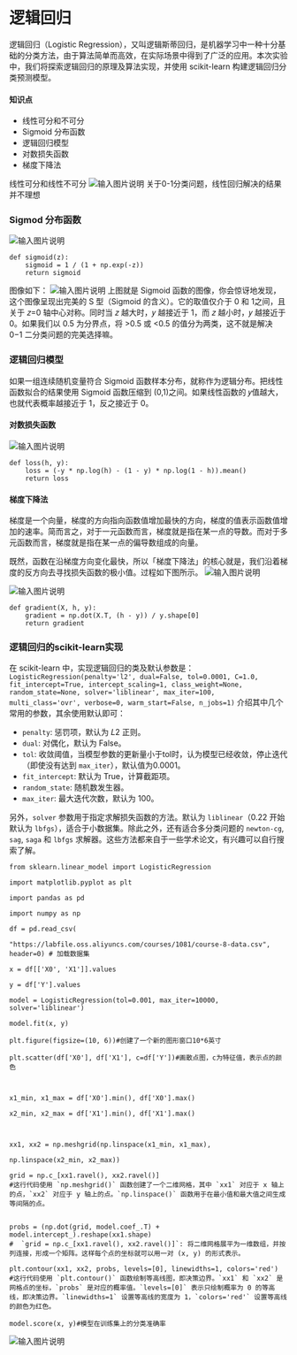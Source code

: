 # 逻辑回归

逻辑回归（Logistic Regression），又叫逻辑斯蒂回归，是机器学习中一种十分基础的分类方法，由于算法简单而高效，在实际场景中得到了广泛的应用。本次实验中，我们将探索逻辑回归的原理及算法实现，并使用 scikit-learn 构建逻辑回归分类预测模型。
#### 知识点

-   线性可分和不可分
-   Sigmoid 分布函数
-   逻辑回归模型
-   对数损失函数
-   梯度下降法


线性可分和线性不可分
![输入图片说明](/imgs/2024-04-29/D2mhQ0UiafgCuBRJ.png)
关于0-1分类问题，线性回归解决的结果并不理想
### Sigmod 分布函数
![输入图片说明](/imgs/2024-04-29/WtcHb7rYG2RjqnvB.png)
```
def sigmoid(z): 
	sigmoid = 1 / (1 + np.exp(-z)) 
	return sigmoid
```
图像如下：
![输入图片说明](/imgs/2024-04-29/UZJISGkd2jWNzPJ7.png)
上图就是 Sigmoid 函数的图像，你会惊讶地发现，这个图像呈现出完美的 S 型（Sigmoid 的含义）。它的取值仅介于 0 和 1之间，且关于 𝑧=0 轴中心对称。同时当 𝑧 越大时，𝑦 越接近于 1，而 𝑧 越小时，𝑦 越接近于 0。如果我们以 0.5 为分界点，将 >0.5 或 <0.5 的值分为两类，这不就是解决 0−1 二分类问题的完美选择嘛。
### 逻辑回归模型
如果一组连续随机变量符合 Sigmoid 函数样本分布，就称作为逻辑分布。把线性函数拟合的结果使用 Sigmoid 函数压缩到 (0,1)之间。如果线性函数的 𝑦值越大，也就代表概率越接近于 1，反之接近于 0。
#### 对数损失函数
![输入图片说明](/imgs/2024-04-29/yms9QSUZc3XhbYcn.png)
```
def loss(h, y): 
	loss = (-y * np.log(h) - (1 - y) * np.log(1 - h)).mean() 
	return loss
```
#### 梯度下降法
梯度是一个向量，梯度的方向指向函数值增加最快的方向，梯度的值表示函数值增加的速率。简而言之，对于一元函数而言，梯度就是指在某一点的导数。而对于多元函数而言，梯度就是指在某一点的偏导数组成的向量。

既然，函数在沿梯度方向变化最快，所以「梯度下降法」的核心就是，我们沿着梯度的反方向去寻找损失函数的极小值。过程如下图所示。
![输入图片说明](/imgs/2024-04-29/D2q6G3KHTq5WuhVF.png)

![输入图片说明](/imgs/2024-04-29/AQ1mRoaFy30DGmlf.png)
```
def gradient(X, h, y): 
	gradient = np.dot(X.T, (h - y)) / y.shape[0] 
	return gradient
```
### 逻辑回归的scikit-learn实现
在 scikit-learn 中，实现逻辑回归的类及默认参数是：
`LogisticRegression(penalty='l2', dual=False, tol=0.0001, C=1.0, fit_intercept=True, intercept_scaling=1, class_weight=None, random_state=None, solver='liblinear', max_iter=100, multi_class='ovr', verbose=0, warm_start=False, n_jobs=1)`
介绍其中几个常用的参数，其余使用默认即可：
-   `penalty`: 惩罚项，默认为 𝐿2 正则。
-   `dual`: 对偶化，默认为 False。
-   `tol`: 收敛阈值，当模型参数的更新量小于tol时，认为模型已经收敛，停止迭代（即使没有达到 `max_iter`），默认值为0.0001。
-   `fit_intercept`: 默认为 True，计算截距项。
-   `random_state`: 随机数发生器。
-   `max_iter`: 最大迭代次数，默认为 100。

另外，`solver` 参数用于指定求解损失函数的方法。默认为 `liblinear`（0.22 开始默认为 `lbfgs`），适合于小数据集。除此之外，还有适合多分类问题的 `newton-cg`, `sag`, `saga` 和 `lbfgs` 求解器。这些方法都来自于一些学术论文，有兴趣可以自行搜索了解。
```
from sklearn.linear_model import LogisticRegression

import matplotlib.pyplot as plt

import pandas as pd

import numpy as np

df = pd.read_csv(

"https://labfile.oss.aliyuncs.com/courses/1081/course-8-data.csv", header=0) # 加载数据集

x = df[['X0', 'X1']].values

y = df['Y'].values

model = LogisticRegression(tol=0.001, max_iter=10000, solver='liblinear')

model.fit(x, y)

plt.figure(figsize=(10, 6))#创建了一个新的图形窗口10*6英寸

plt.scatter(df['X0'], df['X1'], c=df['Y'])#画散点图，c为特征值，表示点的颜色

  

x1_min, x1_max = df['X0'].min(), df['X0'].max()

x2_min, x2_max = df['X1'].min(), df['X1'].max()

  

xx1, xx2 = np.meshgrid(np.linspace(x1_min, x1_max),

np.linspace(x2_min, x2_max))

grid = np.c_[xx1.ravel(), xx2.ravel()]
#这行代码使用 `np.meshgrid()` 函数创建了一个二维网格，其中 `xx1` 对应于 x 轴上的点，`xx2` 对应于 y 轴上的点。`np.linspace()` 函数用于在最小值和最大值之间生成等间隔的点。
  

probs = (np.dot(grid, model.coef_.T) + model.intercept_).reshape(xx1.shape)
#  `grid = np.c_[xx1.ravel(), xx2.ravel()]`: 将二维网格展平为一维数组，并按列连接，形成一个矩阵。这样每个点的坐标就可以用一对 (x, y) 的形式表示。

plt.contour(xx1, xx2, probs, levels=[0], linewidths=1, colors='red')
#这行代码使用 `plt.contour()` 函数绘制等高线图，即决策边界。`xx1` 和 `xx2` 是网格点的坐标，`probs` 是对应的概率值。`levels=[0]` 表示只绘制概率为 0 的等高线，即决策边界。`linewidths=1` 设置等高线的宽度为 1，`colors='red'` 设置等高线的颜色为红色。

model.score(x, y)#模型在训练集上的分类准确率
```
![输入图片说明](/imgs/2024-04-29/qpb7LyYbB9OheTDr.png)
<!--stackedit_data:
eyJoaXN0b3J5IjpbLTE2MjY3OTAwNjIsLTE1NDk3ODY5MiwtMT
U3NDQ1MzgxMyw0NDA5MDU2MTldfQ==
-->
